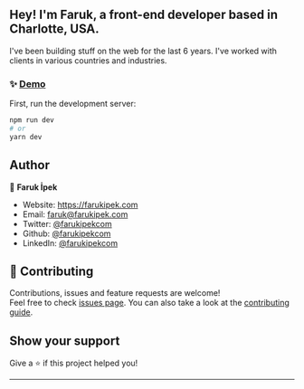 <h2 >Hey!
I'm Faruk, a front-end developer based in Charlotte, USA.
</h2>
<p>I've been building stuff on the web for the last 6 years. I've worked with clients in various countries and industries.</p>

### ✨ [Demo](https://farukipek.vercel.app/)

First, run the development server:

```bash
npm run dev
# or
yarn dev
```

## Author

👤 **Faruk İpek**

- Website: https://farukipek.com
- Email: faruk@farukipek.com
- Twitter: [@farukipekcom](https://twitter.com/farukipekcom)
- Github: [@farukipekcom](https://github.com/farukipekcom)
- LinkedIn: [@farukipekcom](https://linkedin.com/in/farukipekcom)

## 🤝 Contributing

Contributions, issues and feature requests are welcome!<br />Feel free to check [issues page](https://github.com/farukipekcom/farukipek.com/issues). You can also take a look at the [contributing guide](https://github.com/farukipekcom/farukipek.com/issues).

## Show your support

Give a ⭐️ if this project helped you!

---
